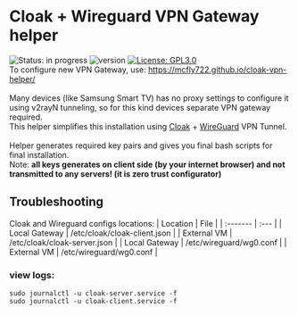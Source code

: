 # Cloak + Wireguard VPN Gateway helper
![Status: in progress](https://img.shields.io/badge/status-in%20progress-success.svg)
![version](https://img.shields.io/badge/version-1.0-blue)
[![License: GPL3.0](https://img.shields.io/badge/License-GPL3.0-blue.svg)](https://www.gnu.org/licenses/gpl-3.0.html)
<br>
To configure new VPN Gateway, use: https://mcfly722.github.io/cloak-vpn-helper/
<br>
<br>
Many devices (like Samsung Smart TV) has no proxy settings to configure it using v2rayN tunneling, so for this kind devices separate VPN gateway required.<br>
This helper simplifies this installation using <a href="https://github.com/cbeuw/Cloak">Cloak</a> + <a href="https://www.wireguard.com/">WireGuard</a> VPN Tunnel. 
<br>
<br>
Helper generates required key pairs and gives you final bash scripts for final installation.<br>
Note: <b>all keys generates on client side (by your internet browser) and not transmitted to any servers! (it is zero trust configurator)</b>
## Troubleshooting
Cloak and Wireguard configs locations:
| Location | File |
| :------- | :--- |
| Local Gateway | /etc/cloak/cloak-client.json |
| External VM | /etc/cloak/cloak-server.json |
| Local Gateway | /etc/wireguard/wg0.conf |
| External VM | /etc/wireguard/wg0.conf |
<br>
### view logs:
```
sudo journalctl -u cloak-server.service -f
sudo journalctl -u cloak-client.service -f
```
